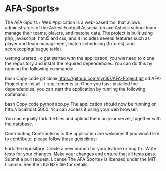 # AFA-Sports+

The AFA-Sports+ Web Application is a web-based tool that allows administrators of the Ashesi Football Associaiton and Asheisi school team manage their teams, players, and matche data. 
The project is built using php, javascript, html5 and css, and it includes several features such as player and team management, match scheduling (fixtures), and scorekeeping(league table).

Getting Started
To get started with the application, you will need to clone the repository and install the required dependencies. You can do this by running the following commands:

bash
Copy code
git clone https://github.com/cyrilk7/AFA-Project.git
cd AFA-Project
pip install -r requirements.txt
Once you have installed the dependencies, you can start the application by running the following command:

bash
Copy code
python app.py
The application should now be running on http://localhost:5000. You can access it using your web browser.

You can equally fork the files and upload them on your server, together with the database. 

Contributing
Contributions to the application are welcome! If you would like to contribute, please follow these guidelines:

Fork the repository.
Create a new branch for your feature or bug fix.
Write tests for your changes.
Make your changes and ensure that all tests pass.
Submit a pull request.
License
The AFA Sports+ is licensed under the MIT License. See the LICENSE file for details.
